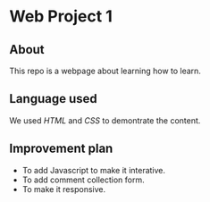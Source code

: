 # Web Project 1
## About
This repo is a webpage about learning how to learn. 
## Language used
We used _HTML_ and _CSS_ to demontrate the content.
## Improvement plan
* To add Javascript to make it interative.
* To add comment collection form.
* To make it responsive.
